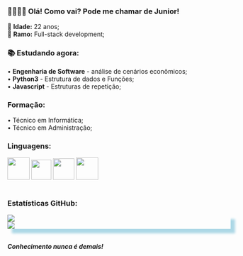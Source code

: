 <h3>
  🖐🏻👦🏻 Olá! Como vai? Pode me chamar de <strong>Junior!</strong>
</h3>

🎈 <strong>Idade:</strong> 22 anos;</br>👾 <strong>Ramo:</strong> Full-stack development;</br>

<h3>
  📚 <strong>Estudando agora:</strong>
</h3>
• <strong>Engenharia de Software</strong> - análise de cenários econômicos;
</br>
• <strong>Python3</strong> - Estrutura de dados e Funções;
</br>
• <strong>Javascript</strong> - Estruturas de repetição;
</br>
<h3><strong>Formação:</strong></h3>• Técnico em Informática; </br>• Técnico em Administração;
<h3>
  <strong>Linguagens:</strong>
</h3>
<div id='linguagens'>
  <img src="https://user-images.githubusercontent.com/108851691/180667078-b242184a-297f-4d71-adef-f9d56d61c98f.png" width="50"> <img src="https://user-images.githubusercontent.com/108851691/180667284-3238e9c4-e0de-4fd1-b675-d5f363c812d0.png" width="45"> <img src="https://user-images.githubusercontent.com/108851691/180667054-e8dcc81d-b1cd-46e0-8d18-633f286a5073.png" width="48"> <img src="https://user-images.githubusercontent.com/108851691/180669838-d6f9d940-8f8f-4230-a6e3-9222dcd87dbd.png" width=50>
</div>
</br>
<h3>
  <strong>Estatísticas GitHub:</strong>
</h3>

<div style="box-shadow: 10px 10px 5px lightblue;">
  <img src="https://github-readme-stats.vercel.app/api?username=juniorferreira22&show_icons=true&theme=dracula">
  </br>
  <img src="https://github-readme-stats.vercel.app/api/top-langs/?username=juniorferreira22&layout=compact&theme=dracula">
</div>
</br>
<p>
  <i><strong>Conhecimento nunca é demais!</strong></i>
</p>
